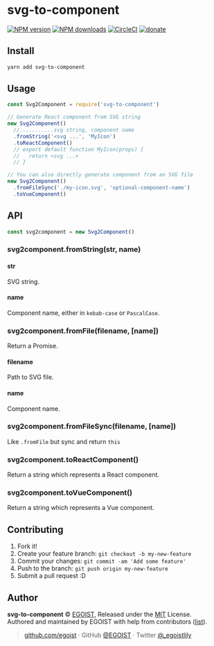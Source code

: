 
# svg-to-component

[![NPM version](https://img.shields.io/npm/v/svg-to-component.svg?style=flat)](https://npmjs.com/package/svg-to-component) [![NPM downloads](https://img.shields.io/npm/dm/svg-to-component.svg?style=flat)](https://npmjs.com/package/svg-to-component) [![CircleCI](https://circleci.com/gh/egoist/svg-to-component/tree/master.svg?style=shield)](https://circleci.com/gh/egoist/svg-to-component/tree/master)  [![donate](https://img.shields.io/badge/$-donate-ff69b4.svg?maxAge=2592000&style=flat)](https://github.com/egoist/donate)

## Install

```bash
yarn add svg-to-component
```

## Usage

```js
const Svg2Component = require('svg-to-component')

// Generate React component from SVG string
new Svg2Component()
  //...........svg string, component name
  .fromString('<svg ...', 'MyIcon')
  .toReactComponent()
  // export default function MyIcon(props) {
  //   return <svg ...>
  // }

// You can also directly generate component from an SVG file
new Svg2Component()
  .fromFileSync('./my-icon.svg', 'optional-component-name')
  .toVueComponent()
```

## API

```js
const svg2component = new Svg2Component()
```

### svg2component.fromString(str, name)

#### str

SVG string.

#### name

Component name, either in `kebab-case` or `PascalCase`.

### svg2component.fromFile(filename, [name])

Return a Promise.

#### filename

Path to SVG file.

#### name

Component name.

### svg2component.fromFileSync(filename, [name])

Like `.fromFile` but sync and return `this`

### svg2component.toReactComponent()

Return a string which represents a React component.

### svg2component.toVueComponent()

Return a string which represents a Vue component.

## Contributing

1. Fork it!
2. Create your feature branch: `git checkout -b my-new-feature`
3. Commit your changes: `git commit -am 'Add some feature'`
4. Push to the branch: `git push origin my-new-feature`
5. Submit a pull request :D


## Author

**svg-to-component** © [EGOIST](https://github.com/egoist), Released under the [MIT](./LICENSE) License.<br>
Authored and maintained by EGOIST with help from contributors ([list](https://github.com/egoist/svg-to-component/contributors)).

> [github.com/egoist](https://github.com/egoist) · GitHub [@EGOIST](https://github.com/egoist) · Twitter [@_egoistlily](https://twitter.com/_egoistlily)
